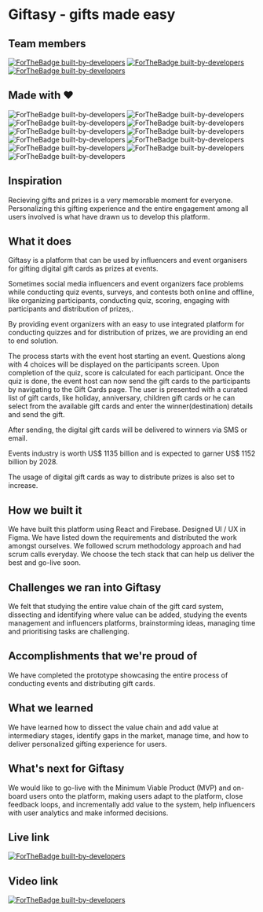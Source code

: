 # Giftasy - gifts made easy

## Team members

[![ForTheBadge built-by-developers](https://img.shields.io/badge/-Divyanshu%20Parwal-orange?style=for-the-badge)](https://github.com/DivyanshuParwal)
<space><space>
[![ForTheBadge built-by-developers](https://img.shields.io/badge/-Anuj%20Gupta-ff69b4?style=for-the-badge)](https://github.com/anuj9090)
<space><space>
[![ForTheBadge built-by-developers](https://img.shields.io/badge/-Ayush%20Gupta-yellow?style=for-the-badge)](https://github.com/Ayushgup85)
<space><space>


## Made with :heart:

![ForTheBadge built-by-developers](https://img.shields.io/badge/React-20232A?style=for-the-badge&logo=react&logoColor=61DAFB)<space><space>
![ForTheBadge built-by-developers](https://img.shields.io/badge/Material--UI-0081CB?style=for-the-badge&logo=material-ui&logoColor=white)
<space><space>
![ForTheBadge built-by-developers](https://img.shields.io/badge/React_Router-CA4245?style=for-the-badge&logo=react-router&logoColor=white)
<space><space>
![ForTheBadge built-by-developers](https://img.shields.io/badge/firebase-ffca28?style=for-the-badge&logo=firebase&logoColor=black)
<space><space>
![ForTheBadge built-by-developers](https://img.shields.io/badge/Netlify-00C7B7?style=for-the-badge&logo=netlify&logoColor=white)
<space><space>
![ForTheBadge built-by-developers](https://img.shields.io/badge/Figma-F24E1E?style=for-the-badge&logo=figma&logoColor=white)
<space><space>
![ForTheBadge built-by-developers](https://img.shields.io/badge/CSS3-1572B6?style=for-the-badge&logo=css3&logoColor=white)
<space><space>
![ForTheBadge built-by-developers](https://img.shields.io/badge/JavaScript-323330?style=for-the-badge&logo=javascript&logoColor=F7DF1E)
<space><space>
![ForTheBadge built-by-developers](https://img.shields.io/badge/npm-CB3837?style=for-the-badge&logo=npm&logoColor=white)
<space><space>
![ForTheBadge built-by-developers](https://img.shields.io/badge/Git-F05032?style=for-the-badge&logo=git&logoColor=white)
<space><space>
![ForTheBadge built-by-developers](https://img.shields.io/badge/Visual_Studio_Code-0078D4?style=for-the-badge&logo=visual%20studio%20code&logoColor=white)

## Inspiration

Recieving gifts and prizes is a very memorable moment for everyone. Personalizing this gifting experience and the entire engagement among all users involved is what have drawn us to develop this platform.

## What it does

Giftasy is a platform that can be used by influencers and event organisers for gifting digital gift cards as prizes at events.

Sometimes social media influencers and event organizers face problems while conducting quiz events, surveys, and contests both online and offline, like organizing participants, conducting quiz, scoring, engaging with participants and distribution of prizes,.

By providing event organizers with an easy to use integrated platform for conducting quizzes and for distribution of prizes, we are providing an end to end solution.

The process starts with the event host starting an event. Questions along with 4 choices will be displayed on the participants screen. Upon completion of the quiz, score is calculated for each participant. Once the quiz is done, the event host can now send the gift cards to the participants by navigating to the Gift Cards page. The user is presented with a curated list of gift cards, like holiday, anniversary, children gift cards or he can select from the available gift cards and enter the winner(destination) details and send the gift.

After sending, the digital gift cards will be delivered to winners via SMS or email.

Events industry is worth US$ 1135 billion and is expected to garner US$ 1152 billion by 2028.

The usage of digital gift cards as way to distribute prizes is also set to increase.

## How we built it

We have built this platform using React and Firebase. Designed UI / UX in Figma.
We have listed down the requirements and distributed the work amongst ourselves. We followed scrum methodology approach and had scrum calls everyday. We choose the tech stack that can help us deliver the best and go-live soon.

## Challenges we ran into Giftasy

We felt that studying the entire value chain of the gift card system, dissecting and identifying where value can be added, studying the events management and influencers platforms, brainstorming ideas, managing time and prioritising tasks are challenging.

## Accomplishments that we're proud of

We have completed the prototype showcasing the entire process of conducting events and distributing gift cards.

## What we learned

We have learned how to dissect the value chain and add value at intermediary stages, identify gaps in the market, manage time, and how to deliver personalized gifting experience for users.

## What's next for Giftasy

We would like to go-live with the Minimum Viable Product (MVP) and on-board users onto the platform, making users adapt to the platform, close feedback loops, and incrementally add value to the system, help influencers with user analytics and make informed decisions.

## Live link

[![ForTheBadge built-by-developers](https://img.shields.io/badge/-Live%20Demo-white?style=for-the-badge)](https://giftasy-65eb4.web.app)

## Video link

[![ForTheBadge built-by-developers](https://img.shields.io/badge/YouTube-FF0000?style=for-the-badge&logo=youtube&logoColor=white)](https://youtu.be/3VUzLS7mlx4)
